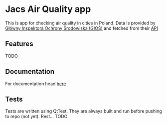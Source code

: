 # Jacs Air Quality app
This is app for checking air quality in cities in Poland. Data is provided by [Główny Inspektora Ochrony Środowiska (GIOŚ)](https://powietrze.gios.gov.pl/pjp/home) and fetched from their [API](https://api.gios.gov.pl/pjp-api/swagger-ui/)
## Features
TODO
## Documentation
For documentation head [here](hwtjac0.github.io/JAQ/) 
## Tests
Tests are written using QtTest. They are always built and run before pushing to repo (not yet). Rest...
TODO
